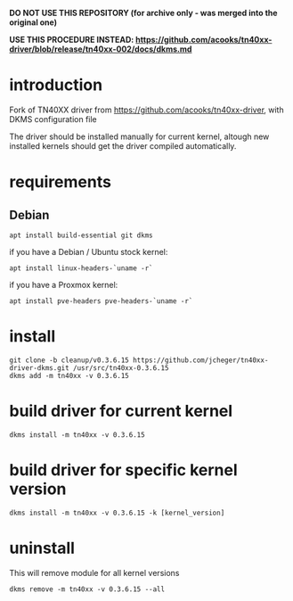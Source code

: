**DO NOT USE THIS REPOSITORY (for archive only - was merged into the original one)**

**USE THIS PROCEDURE INSTEAD: https://github.com/acooks/tn40xx-driver/blob/release/tn40xx-002/docs/dkms.md**

introduction
============
Fork of TN40XX driver from https://github.com/acooks/tn40xx-driver, with DKMS configuration file

The driver should be installed manually for current kernel, altough new installed kernels should get the driver compiled automatically.

requirements
============

Debian
------
    apt install build-essential git dkms
    
if you have a Debian / Ubuntu stock kernel:

    apt install linux-headers-`uname -r`
    
if you have a Proxmox kernel:

    apt install pve-headers pve-headers-`uname -r`

install
=======
    git clone -b cleanup/v0.3.6.15 https://github.com/jcheger/tn40xx-driver-dkms.git /usr/src/tn40xx-0.3.6.15
    dkms add -m tn40xx -v 0.3.6.15

build driver for current kernel
===============================
    dkms install -m tn40xx -v 0.3.6.15
    
build driver for specific kernel version
========================================
    dkms install -m tn40xx -v 0.3.6.15 -k [kernel_version]

uninstall
=========
This will remove module for all kernel versions

    dkms remove -m tn40xx -v 0.3.6.15 --all
